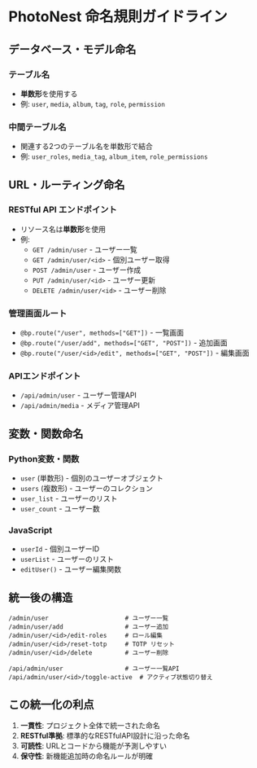 # PhotoNest 命名規則ガイドライン

## データベース・モデル命名

### テーブル名
- **単数形**を使用する
- 例: `user`, `media`, `album`, `tag`, `role`, `permission`

### 中間テーブル名
- 関連する2つのテーブル名を単数形で結合
- 例: `user_roles`, `media_tag`, `album_item`, `role_permissions`

## URL・ルーティング命名

### RESTful API エンドポイント
- リソース名は**単数形**を使用
- 例:
  - `GET /admin/user` - ユーザー一覧
  - `GET /admin/user/<id>` - 個別ユーザー取得
  - `POST /admin/user` - ユーザー作成
  - `PUT /admin/user/<id>` - ユーザー更新
  - `DELETE /admin/user/<id>` - ユーザー削除

### 管理画面ルート
- `@bp.route("/user", methods=["GET"])` - 一覧画面
- `@bp.route("/user/add", methods=["GET", "POST"])` - 追加画面
- `@bp.route("/user/<id>/edit", methods=["GET", "POST"])` - 編集画面

### APIエンドポイント
- `/api/admin/user` - ユーザー管理API
- `/api/admin/media` - メディア管理API

## 変数・関数命名

### Python変数・関数
- `user` (単数形) - 個別のユーザーオブジェクト
- `users` (複数形) - ユーザーのコレクション
- `user_list` - ユーザーのリスト
- `user_count` - ユーザー数

### JavaScript
- `userId` - 個別ユーザーID
- `userList` - ユーザーのリスト
- `editUser()` - ユーザー編集関数

## 統一後の構造

```
/admin/user                     # ユーザー一覧
/admin/user/add                 # ユーザー追加
/admin/user/<id>/edit-roles     # ロール編集
/admin/user/<id>/reset-totp     # TOTP リセット
/admin/user/<id>/delete         # ユーザー削除

/api/admin/user                 # ユーザー一覧API
/api/admin/user/<id>/toggle-active  # アクティブ状態切り替え
```

## この統一化の利点

1. **一貫性**: プロジェクト全体で統一された命名
2. **RESTful準拠**: 標準的なRESTfulAPI設計に沿った命名
3. **可読性**: URLとコードから機能が予測しやすい
4. **保守性**: 新機能追加時の命名ルールが明確
